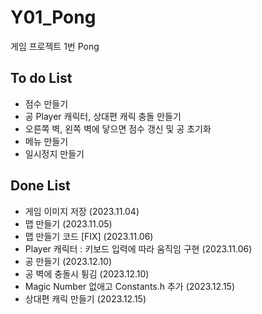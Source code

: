 # Y01_Pong
게임 프로젝트 1번 Pong

## To do List

- 점수 만들기
- 공 Player 캐릭터, 상대편 캐릭 충돌 만들기
- 오른쪽 벽, 왼쪽 벽에 닿으면 점수 갱신 및 공 초기화
- 메뉴 만들기
- 일시정지 만들기

## Done List

- 게임 이미지 저장 (2023.11.04)
- 맵 만들기 (2023.11.05)
- 맵 만들기 코드 [FIX] (2023.11.06)
- Player 캐릭터 : 키보드 입력에 따라 움직임 구현 (2023.11.06)
- 공 만들기 (2023.12.10)
- 공 벽에 충돌시 튕김 (2023.12.10)
- Magic Number 없애고 Constants.h 추가 (2023.12.15)
- 상대편 캐릭 만들기 (2023.12.15)
